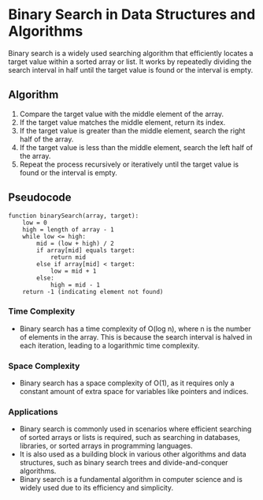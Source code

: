 # Binary Search in Data Structures and Algorithms

Binary search is a widely used searching algorithm that efficiently locates a target value within a sorted array or list. It works by repeatedly dividing the search interval in half until the target value is found or the interval is empty.

## Algorithm

1. Compare the target value with the middle element of the array.
2. If the target value matches the middle element, return its index.
3. If the target value is greater than the middle element, search the right half of the array.
4. If the target value is less than the middle element, search the left half of the array.
5. Repeat the process recursively or iteratively until the target value is found or the interval is empty.

## Pseudocode

```plaintext
function binarySearch(array, target):
    low = 0
    high = length of array - 1
    while low <= high:
        mid = (low + high) / 2
        if array[mid] equals target:
            return mid
        else if array[mid] < target:
            low = mid + 1
        else:
            high = mid - 1
    return -1 (indicating element not found)
```

### Time Complexity

- Binary search has a time complexity of O(log n), where n is the number of elements in the array. This is because the search interval is halved in each iteration, leading to a logarithmic time complexity.

### Space Complexity

- Binary search has a space complexity of O(1), as it requires only a constant amount of extra space for variables like pointers and indices.

### Applications

- Binary search is commonly used in scenarios where efficient searching of sorted arrays or lists is required, such as searching in databases, libraries, or sorted arrays in programming languages.
- It is also used as a building block in various other algorithms and data structures, such as binary search trees and divide-and-conquer algorithms.
- Binary search is a fundamental algorithm in computer science and is widely used due to its efficiency and simplicity.
